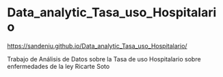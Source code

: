 # Data_analytic_Tasa_uso_Hospitalario
https://sandeniu.github.io/Data_analytic_Tasa_uso_Hospitalario/

Trabajo de Análisis de Datos sobre la Tasa de uso Hospitalario sobre enfermedades de la ley Ricarte Soto
